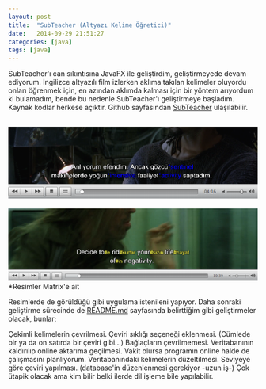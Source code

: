 ```yaml
---
layout: post
title:  "SubTeacher (Altyazı Kelime Öğretici)"
date:   2014-09-29 21:51:27
categories: [java]
tags: [java]
---
```

SubTeacher'ı can sıkıntısına JavaFX ile geliştirdim, geliştirmeyede devam ediyorum. İngilizce altyazılı film izlerken aklıma takılan kelimeler oluyordu onları öğrenmek için, en azından aklımda kalması için bir yöntem arıyordum ki bulamadım, bende bu nedenle SubTeacher'ı geliştirmeye başladım. Kaynak kodlar herkese açıktır. Github sayfasından [SubTeacher](https://github.com/cemretok/SubTeacher) ulaşılabilir.

<br>![Resim](/images/14-1.png)<br>
<br>![Resim](/images/14-2.png)<br>
*Resimler Matrix'e ait

Resimlerde de görüldüğü gibi uygulama istenileni yapıyor. Daha sonraki geliştirme sürecinde de [README.md](https://github.com/cemretok/SubTeacher/blob/master/README.md) sayfasında belirttiğim gibi geliştirmeler olacak, bunlar;

Çekimli kelimelerin çevrilmesi.
Çeviri sıklığı seçeneği eklenmesi. (Cümlede bir ya da on satırda bir çeviri gibi...)
Bağlaçların çevrilmemesi.
Veritabanının kaldırılıp online aktarıma geçilmesi.
Vakit olursa programın online halde de çalışmasını planlıyorum.
Veritabanındaki kelimelerin düzeltilmesi.
Seviyeye göre çeviri yapılması. (database'in düzenlenmesi gerekiyor -uzun iş-)
Çok ütapik olacak ama kim bilir belki ilerde dil işleme bile yapılabilir.

